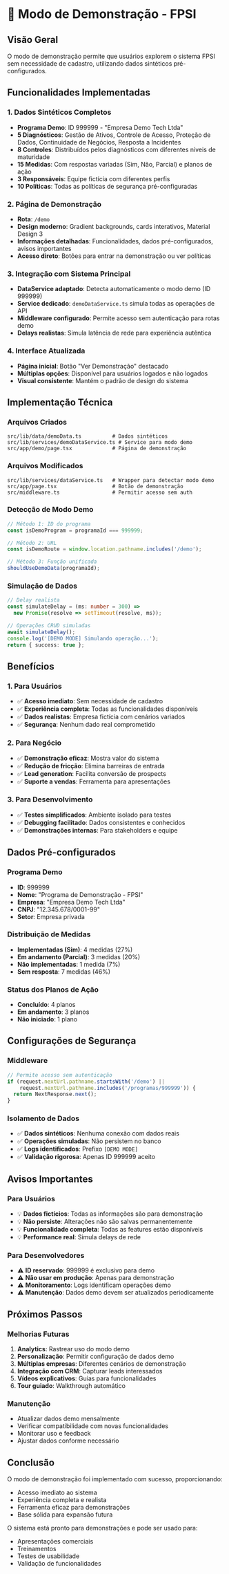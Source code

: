 # 🚀 Modo de Demonstração - FPSI

## Visão Geral
O modo de demonstração permite que usuários explorem o sistema FPSI sem necessidade de cadastro, utilizando dados sintéticos pré-configurados.

## Funcionalidades Implementadas

### 1. Dados Sintéticos Completos
- **Programa Demo**: ID 999999 - "Empresa Demo Tech Ltda"
- **5 Diagnósticos**: Gestão de Ativos, Controle de Acesso, Proteção de Dados, Continuidade de Negócios, Resposta a Incidentes
- **8 Controles**: Distribuídos pelos diagnósticos com diferentes níveis de maturidade
- **15 Medidas**: Com respostas variadas (Sim, Não, Parcial) e planos de ação
- **3 Responsáveis**: Equipe fictícia com diferentes perfis
- **10 Políticas**: Todas as políticas de segurança pré-configuradas

### 2. Página de Demonstração
- **Rota**: `/demo`
- **Design moderno**: Gradient backgrounds, cards interativos, Material Design 3
- **Informações detalhadas**: Funcionalidades, dados pré-configurados, avisos importantes
- **Acesso direto**: Botões para entrar na demonstração ou ver políticas

### 3. Integração com Sistema Principal
- **DataService adaptado**: Detecta automaticamente o modo demo (ID 999999)
- **Service dedicado**: `demoDataService.ts` simula todas as operações de API
- **Middleware configurado**: Permite acesso sem autenticação para rotas demo
- **Delays realistas**: Simula latência de rede para experiência autêntica

### 4. Interface Atualizada
- **Página inicial**: Botão "Ver Demonstração" destacado
- **Múltiplas opções**: Disponível para usuários logados e não logados
- **Visual consistente**: Mantém o padrão de design do sistema

## Implementação Técnica

### Arquivos Criados
```
src/lib/data/demoData.ts          # Dados sintéticos
src/lib/services/demoDataService.ts # Service para modo demo
src/app/demo/page.tsx             # Página de demonstração
```

### Arquivos Modificados
```
src/lib/services/dataService.ts   # Wrapper para detectar modo demo
src/app/page.tsx                  # Botão de demonstração
src/middleware.ts                 # Permitir acesso sem auth
```

### Detecção de Modo Demo
```typescript
// Método 1: ID do programa
const isDemoProgram = programaId === 999999;

// Método 2: URL
const isDemoRoute = window.location.pathname.includes('/demo');

// Método 3: Função unificada
shouldUseDemoData(programaId);
```

### Simulação de Dados
```typescript
// Delay realista
const simulateDelay = (ms: number = 300) => 
  new Promise(resolve => setTimeout(resolve, ms));

// Operações CRUD simuladas
await simulateDelay();
console.log('[DEMO MODE] Simulando operação...');
return { success: true };
```

## Benefícios

### 1. Para Usuários
- ✅ **Acesso imediato**: Sem necessidade de cadastro
- ✅ **Experiência completa**: Todas as funcionalidades disponíveis
- ✅ **Dados realistas**: Empresa fictícia com cenários variados
- ✅ **Segurança**: Nenhum dado real comprometido

### 2. Para Negócio
- ✅ **Demonstração eficaz**: Mostra valor do sistema
- ✅ **Redução de fricção**: Elimina barreiras de entrada
- ✅ **Lead generation**: Facilita conversão de prospects
- ✅ **Suporte a vendas**: Ferramenta para apresentações

### 3. Para Desenvolvimento
- ✅ **Testes simplificados**: Ambiente isolado para testes
- ✅ **Debugging facilitado**: Dados consistentes e conhecidos
- ✅ **Demonstrações internas**: Para stakeholders e equipe

## Dados Pré-configurados

### Programa Demo
- **ID**: 999999
- **Nome**: "Programa de Demonstração - FPSI"
- **Empresa**: "Empresa Demo Tech Ltda"
- **CNPJ**: "12.345.678/0001-99"
- **Setor**: Empresa privada

### Distribuição de Medidas
- **Implementadas (Sim)**: 4 medidas (27%)
- **Em andamento (Parcial)**: 3 medidas (20%)
- **Não implementadas**: 1 medida (7%)
- **Sem resposta**: 7 medidas (46%)

### Status dos Planos de Ação
- **Concluído**: 4 planos
- **Em andamento**: 3 planos
- **Não iniciado**: 1 plano

## Configurações de Segurança

### Middleware
```typescript
// Permite acesso sem autenticação
if (request.nextUrl.pathname.startsWith('/demo') || 
    request.nextUrl.pathname.includes('/programas/999999')) {
  return NextResponse.next();
}
```

### Isolamento de Dados
- ✅ **Dados sintéticos**: Nenhuma conexão com dados reais
- ✅ **Operações simuladas**: Não persistem no banco
- ✅ **Logs identificados**: Prefixo `[DEMO MODE]`
- ✅ **Validação rigorosa**: Apenas ID 999999 aceito

## Avisos Importantes

### Para Usuários
- 💡 **Dados fictícios**: Todas as informações são para demonstração
- 💡 **Não persiste**: Alterações não são salvas permanentemente
- 💡 **Funcionalidade completa**: Todas as features estão disponíveis
- 💡 **Performance real**: Simula delays de rede

### Para Desenvolvedores
- ⚠️ **ID reservado**: 999999 é exclusivo para demo
- ⚠️ **Não usar em produção**: Apenas para demonstração
- ⚠️ **Monitoramento**: Logs identificam operações demo
- ⚠️ **Manutenção**: Dados demo devem ser atualizados periodicamente

## Próximos Passos

### Melhorias Futuras
1. **Analytics**: Rastrear uso do modo demo
2. **Personalização**: Permitir configuração de dados demo
3. **Múltiplas empresas**: Diferentes cenários de demonstração
4. **Integração com CRM**: Capturar leads interessados
5. **Vídeos explicativos**: Guias para funcionalidades
6. **Tour guiado**: Walkthrough automático

### Manutenção
- Atualizar dados demo mensalmente
- Verificar compatibilidade com novas funcionalidades
- Monitorar uso e feedback
- Ajustar dados conforme necessário

## Conclusão

O modo de demonstração foi implementado com sucesso, proporcionando:
- Acesso imediato ao sistema
- Experiência completa e realista
- Ferramenta eficaz para demonstrações
- Base sólida para expansão futura

O sistema está pronto para demonstrações e pode ser usado para:
- Apresentações comerciais
- Treinamentos
- Testes de usabilidade
- Validação de funcionalidades